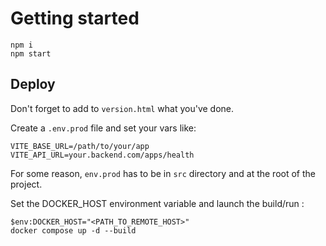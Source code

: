 # Getting started

```
npm i
npm start
```

## Deploy

Don't forget to add to `version.html` what you've done.

Create a `.env.prod` file and set your vars like:

```env
VITE_BASE_URL=/path/to/your/app
VITE_API_URL=your.backend.com/apps/health
```

For some reason, `env.prod` has to be in `src` directory and at the root of the project.

Set the DOCKER_HOST environment variable and launch the build/run :

```
$env:DOCKER_HOST="<PATH_TO_REMOTE_HOST>"
docker compose up -d --build
```

